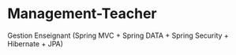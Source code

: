 # Management-Teacher
Gestion Enseignant (Spring MVC + Spring DATA + Spring Security + Hibernate + JPA)
